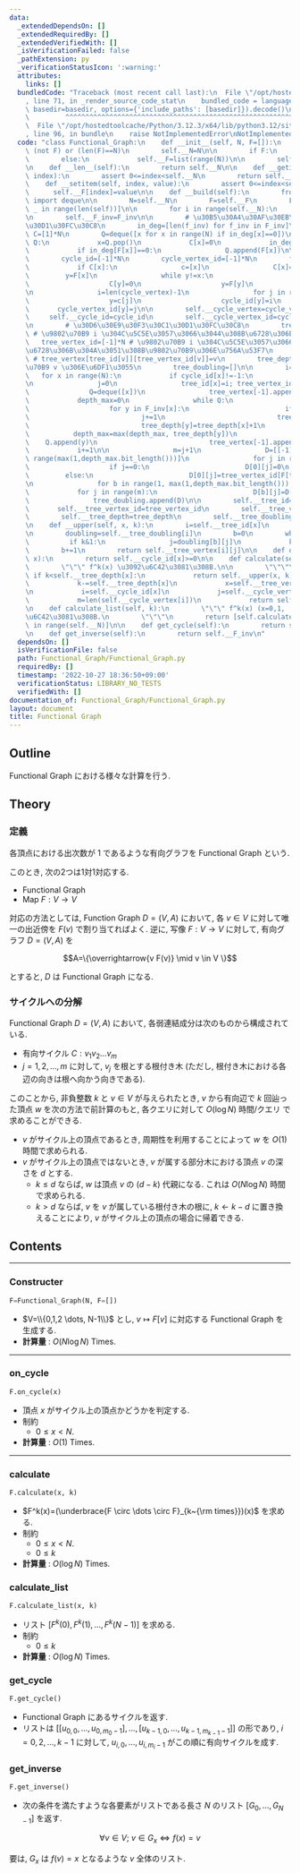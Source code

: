 ```yaml
---
data:
  _extendedDependsOn: []
  _extendedRequiredBy: []
  _extendedVerifiedWith: []
  _isVerificationFailed: false
  _pathExtension: py
  _verificationStatusIcon: ':warning:'
  attributes:
    links: []
  bundledCode: "Traceback (most recent call last):\n  File \"/opt/hostedtoolcache/Python/3.12.3/x64/lib/python3.12/site-packages/onlinejudge_verify/documentation/build.py\"\
    , line 71, in _render_source_code_stat\n    bundled_code = language.bundle(stat.path,\
    \ basedir=basedir, options={'include_paths': [basedir]}).decode()\n          \
    \         ^^^^^^^^^^^^^^^^^^^^^^^^^^^^^^^^^^^^^^^^^^^^^^^^^^^^^^^^^^^^^^^^^^^^^^^^^^^^^^^^^\n\
    \  File \"/opt/hostedtoolcache/Python/3.12.3/x64/lib/python3.12/site-packages/onlinejudge_verify/languages/python.py\"\
    , line 96, in bundle\n    raise NotImplementedError\nNotImplementedError\n"
  code: "class Functional_Graph:\n    def __init__(self, N, F=[]):\n        assert\
    \ (not F) or (len(F)==N)\n        self.__N=N\n\n        if F:\n            self.__F=F\n\
    \        else:\n            self.__F=list(range(N))\n\n        self.__build()\n\
    \n    def __len__(self):\n        return self.__N\n\n    def __getitem__(self,\
    \ index):\n        assert 0<=index<self.__N\n        return self.__F[index]\n\n\
    \    def __setitem(self, index, value):\n        assert 0<=index<self.__N\n  \
    \      self.__F[index]=value\n\n    def __build(self):\n        from collections\
    \ import deque\n\n        N=self.__N\n        F=self.__F\n        F_inv=[[] for\
    \ _ in range(len(self))]\n\n        for i in range(self.__N):\n            F_inv[F[i]].append(i)\n\
    \n        self.__F_inv=F_inv\n\n        # \u30B5\u30A4\u30AF\u30EB\u691C\u51FA\
    \u30D1\u30FC\u30C8\n        in_deg=[len(f_inv) for f_inv in F_inv]\n\n       \
    \ C=[1]*N\n        Q=deque([x for x in range(N) if in_deg[x]==0])\n        while\
    \ Q:\n            x=Q.pop()\n            C[x]=0\n            in_deg[F[x]]-=1\n\
    \            if in_deg[F[x]]==0:\n                Q.append(F[x])\n\n        cycle_vertex=[]\n\
    \        cycle_id=[-1]*N\n        cycle_vertex_id=[-1]*N\n        for x in range(N):\n\
    \            if C[x]:\n                c=[x]\n                C[x]=0\n       \
    \         y=F[x]\n                while y!=x:\n                    c.append(y)\n\
    \                    C[y]=0\n                    y=F[y]\n                cycle_vertex.append(c)\n\
    \n                i=len(cycle_vertex)-1\n                for j in range(len(c)):\n\
    \                    y=c[j]\n                    cycle_id[y]=i\n             \
    \       cycle_vertex_id[y]=j\n\n        self.__cycle_vertex=cycle_vertex\n   \
    \     self.__cycle_id=cycle_id\n        self.__cycle_vertex_id=cycle_vertex_id\n\
    \n        # \u30D6\u30E9\u30F3\u30C1\u30D1\u30FC\u30C8\n        tree_id=[-1]*N\
    \ # \u9802\u70B9 i \u304C\u5C5E\u3057\u3066\u3044\u308B\u6728\u306E id\n     \
    \   tree_vertex_id=[-1]*N # \u9802\u70B9 i \u304C\u5C5E\u3057\u3066\u3044\u308B\
    \u6728\u306B\u304A\u3051\u308B\u9802\u70B9\u306E\u756A\u53F7\n        tree_vertex=[]\
    \ # tree_vertex[tree_id[v]][tree_vertex_id[v]]=v\n        tree_depth=[0]*N # \u9802\
    \u70B9 v \u306E\u6DF1\u3055\n        tree_doubling=[]\n\n        i=j=0\n     \
    \   for x in range(N):\n            if cycle_id[x]!=-1:\n                tree_vertex.append([])\n\
    \n                j=0\n                tree_id[x]=i; tree_vertex_id[x]=j\n\n \
    \               Q=deque([x])\n                tree_vertex[-1].append(x)\n    \
    \            depth_max=0\n                while Q:\n                    x=Q.popleft()\n\
    \                    for y in F_inv[x]:\n                        if cycle_id[y]==-1:\n\
    \                            j+=1\n                            tree_id[y]=i; tree_vertex_id[y]=j\n\
    \                            tree_depth[y]=tree_depth[x]+1\n                 \
    \           depth_max=max(depth_max, tree_depth[y])\n                        \
    \    Q.append(y)\n                            tree_vertex[-1].append(y)\n    \
    \            i+=1\n\n                m=j+1\n                D=[[-1]*m for _ in\
    \ range(max(1,depth_max.bit_length()))]\n                for j in range(m):\n\
    \                    if j==0:\n                        D[0][j]=0\n           \
    \         else:\n                        D[0][j]=tree_vertex_id[F[tree_vertex[-1][j]]]\n\
    \n                for b in range(1, max(1,depth_max.bit_length())):\n        \
    \            for j in range(m):\n                        D[b][j]=D[b-1][D[b-1][j]]\n\
    \                tree_doubling.append(D)\n\n        self.__tree_id=tree_id\n \
    \       self.__tree_vertex_id=tree_vertex_id\n        self.__tree_vertex=tree_vertex\n\
    \        self.__tree_depth=tree_depth\n        self.__tree_doubling=tree_doubling\n\
    \n    def __upper(self, x, k):\n        i=self.__tree_id[x]\n        j=self.__tree_vertex_id[x]\n\
    \n        doubling=self.__tree_doubling[i]\n        b=0\n        while k:\n  \
    \          if k&1:\n                j=doubling[b][j]\n            k>>=1\n    \
    \        b+=1\n        return self.__tree_vertex[i][j]\n\n    def on_cycle(self,\
    \ x):\n        return self.__cycle_id[x]>=0\n\n    def calculate(self, x, k):\n\
    \        \"\"\" f^k(x) \u3092\u6C42\u3081\u308B.\n\n        \"\"\"\n\n       \
    \ if k<self.__tree_depth[x]:\n            return self.__upper(x, k)\n        else:\n\
    \            k-=self.__tree_depth[x]\n            x=self.__tree_vertex[self.__tree_id[x]][0]\n\
    \n            i=self.__cycle_id[x]\n            j=self.__cycle_vertex_id[x]\n\
    \            m=len(self.__cycle_vertex[i])\n            return self.__cycle_vertex[i][(j+k)%m]\n\
    \n    def calculate_list(self, k):\n        \"\"\" f^k(x) (x=0,1, ..., N-1) \u3092\
    \u6C42\u3081\u308B.\n        \"\"\"\n        return [self.calculate(x,k) for x\
    \ in range(self.__N)]\n\n    def get_cycle(self):\n        return self.__cycle_vertex\n\
    \n    def get_inverse(self):\n        return self.__F_inv\n"
  dependsOn: []
  isVerificationFile: false
  path: Functional_Graph/Functional_Graph.py
  requiredBy: []
  timestamp: '2022-10-27 18:36:50+09:00'
  verificationStatus: LIBRARY_NO_TESTS
  verifiedWith: []
documentation_of: Functional_Graph/Functional_Graph.py
layout: document
title: Functional Graph
---
```


## Outline

Functional Graph における様々な計算を行う.

## Theory

### 定義

各頂点における出次数が $1$ であるような有向グラフを Functional Graph という.

このとき, 次の2つは1対1対応する.

* Functional Graph
* Map $F: V \to V$

対応の方法としては, Function Graph $D=(V,A)$ において, 各 $v \in V$ に対して唯一の出近傍を $F(v)$ で割り当てればよく. 逆に, 写像 $F: V \to V$ に対して, 有向グラフ $D=(V,A)$ を

$$A=\{\overrightarrow{v F(v)} \mid v \in V \}$$

とすると, $D$ は Functional Graph になる.

### サイクルへの分解

Functional Graph $D=(V,A)$ において, 各弱連結成分は次のものから構成されている.

* 有向サイクル $C: v_1 v_2 \dots v_m$
* $j=1,2, \dots, m$ に対して, $v_j$ を根とする根付き木 (ただし, 根付き木における各辺の向きは根へ向かう向きである).

このことから, 非負整数 $k$ と $v \in V$ が与えられたとき, $v$ から有向辺で $k$ 回辿った頂点 $w$ を次の方法で前計算のもと, 各クエリに対して $O(\log N)$ 時間/クエリ で求めることができる.

* $v$ がサイクル上の頂点であるとき, 周期性を利用することによって $w$ を $O(1)$ 時間で求められる.
* $v$ がサイクル上の頂点ではないとき, $v$ が属する部分木における頂点 $v$ の深さを $d$ とする.
  * $k \leq d$ ならば, $w$ は頂点 $v$ の $(d-k)$ 代親になる. これは $O(N \log N)$ 時間で求められる.
  * $k \gt d$ ならば, $v$ を $v$ が属している根付き木の根に, $k \gets k-d$ に置き換えることにより, $v$ がサイクル上の頂点の場合に帰着できる.

## Contents

---

### Constructer

```Python
F=Functional_Graph(N, F=[])
```

* $V=\\{0,1,2 \dots, N-1\\}$ とし, $v \mapsto F[v]$ に対応する Functional Graph を生成する.
* **計算量** : $O(N \log N)$ Times.

---

### on_cycle

```Python
F.on_cycle(x)
```

* 頂点 $x$ がサイクル上の頂点かどうかを判定する.
* 制約
  * $0 \leq x \lt N$.
* **計算量** : $O(1)$ Times.

---

### calculate

```Python
F.calculate(x, k)
```

* $F^k(x)=(\underbrace{F \circ \dots \circ F}_{k~{\rm times}})(x)$ を求める.
* 制約
  * $0 \leq x \lt N$.
  * $0 \leq k$
* **計算量** : $O(\log N)$ Times.

### calculate_list

```Python
F.calculate_list(x, k)
```

* リスト $[F^k(0), F^k(1), \dots, F^k(N-1)]$ を求める.
* 制約
  * $0 \leq k$
* **計算量** : $O(\log N)$ Times.

### get_cycle

```Python
F.get_cycle()
```

* Functional Graph にあるサイクルを返す.
* リストは $[[u_{0,0}, \dots, u_{0,m_0-1}], \dots, [u_{k-1,0}, \dots, u_{k-1, m_{k-1}-1}]]$ の形であり, $i=0,2, \dots, k-1$ に対して, $u_{i,0}, \dots, u_{i,m_i-1}$ がこの順に有向サイクルを成す.

### get_inverse

```Python
F.get_inverse()
```

* 次の条件を満たすような各要素がリストである長さ $N$ のリスト $[G_0, \dots, G_{N-1}]$ を返す.

$$\forall v \in V;~v \in G_x \iff f(x)=v$$

要は, $G_x$ は $f(v)=x$ となるような $v$ 全体のリスト.
